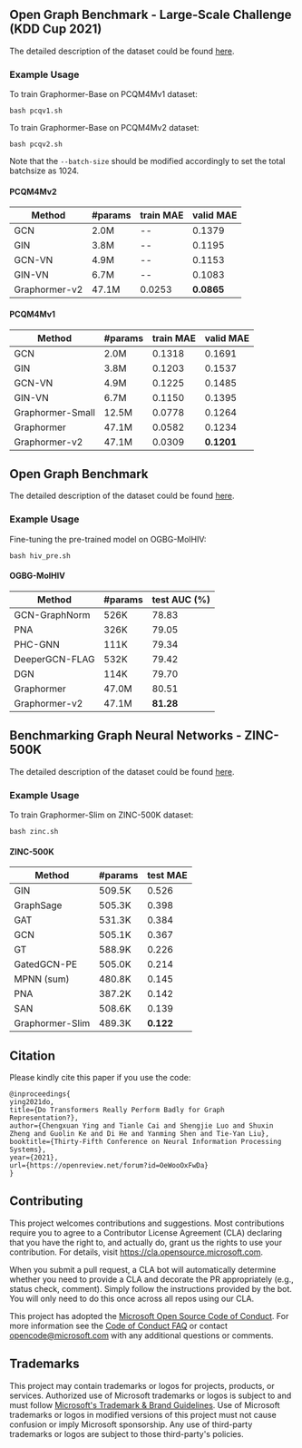 ## Open Graph Benchmark - Large-Scale Challenge (KDD Cup 2021)

The detailed description of the dataset could be found [here](https://ogb.stanford.edu/kddcup2021/).

### Example Usage
To train Graphormer-Base on PCQM4Mv1 dataset:

```bash pcqv1.sh```

To train Graphormer-Base on PCQM4Mv2 dataset:

```bash pcqv2.sh```


Note that the ```--batch-size``` should be modified accordingly to set the total batchsize as 1024.

#### PCQM4Mv2
Method        | #params | train MAE | valid MAE |
--------------|---------|-----------|-----------|
GCN          | 2.0M    | --    | 0.1379    |
GIN          | 3.8M    | --    | 0.1195    |
GCN-VN          | 4.9M    | --    | 0.1153    |
GIN-VN          | 6.7M    | --    | 0.1083    |
Graphormer-v2   | 47.1M   | 0.0253    | **0.0865**    |

#### PCQM4Mv1
Method        | #params | train MAE | valid MAE |
--------------|---------|-----------|-----------|
GCN          | 2.0M    | 0.1318    | 0.1691    |
GIN          | 3.8M    | 0.1203    | 0.1537    |
GCN-VN          | 4.9M    | 0.1225    | 0.1485    |
GIN-VN          | 6.7M    | 0.1150    | 0.1395    |
Graphormer-Small| 12.5M   | 0.0778    | 0.1264    |
Graphormer   | 47.1M   | 0.0582    | 0.1234    |
Graphormer-v2   | 47.1M   | 0.0309    | **0.1201**    |

## Open Graph Benchmark

The detailed description of the dataset could be found [here](https://ogb.stanford.edu/).

### Example Usage

Fine-tuning the pre-trained model on OGBG-MolHIV:

```
bash hiv_pre.sh
```

#### OGBG-MolHIV
Method        | #params | test AUC (%)|
--------------|---------|------------|
GCN-GraphNorm          | 526K    | 78.83      |
PNA          | 326K    | 79.05      |
PHC-GNN          | 111K    | 79.34      |
DeeperGCN-FLAG          | 532K    | 79.42      |
DGN          | 114K    | 79.70      |
Graphormer   | 47.0M   | 80.51      |
Graphormer-v2   | 47.1M   | **81.28**      |

## Benchmarking Graph Neural Networks - ZINC-500K


The detailed description of the dataset could be found [here](https://github.com/graphdeeplearning/benchmarking-gnns).

### Example Usage

To train Graphormer-Slim on ZINC-500K dataset:

```bash zinc.sh```

#### ZINC-500K
Method        | #params | test MAE   |
--------------|---------|------------|
GIN          | 509.5K  | 0.526     |
GraphSage          | 505.3K  | 0.398      |
GAT          | 531.3K  | 0.384      |
GCN          | 505.1K  | 0.367      |
GT          | 588.9K  | 0.226      |
GatedGCN-PE          | 505.0K  | 0.214      |
MPNN (sum)          | 480.8K  | 0.145      |
PNA          | 387.2K  | 0.142      |
SAN          | 508.6K  | 0.139      |
Graphormer-Slim   | 489.3K  | **0.122**      |



## Citation
Please kindly cite this paper if you use the code:
```
@inproceedings{
ying2021do,
title={Do Transformers Really Perform Badly for Graph Representation?},
author={Chengxuan Ying and Tianle Cai and Shengjie Luo and Shuxin Zheng and Guolin Ke and Di He and Yanming Shen and Tie-Yan Liu},
booktitle={Thirty-Fifth Conference on Neural Information Processing Systems},
year={2021},
url={https://openreview.net/forum?id=OeWooOxFwDa}
}
```


## Contributing

This project welcomes contributions and suggestions.  Most contributions require you to agree to a
Contributor License Agreement (CLA) declaring that you have the right to, and actually do, grant us
the rights to use your contribution. For details, visit https://cla.opensource.microsoft.com.

When you submit a pull request, a CLA bot will automatically determine whether you need to provide
a CLA and decorate the PR appropriately (e.g., status check, comment). Simply follow the instructions
provided by the bot. You will only need to do this once across all repos using our CLA.

This project has adopted the [Microsoft Open Source Code of Conduct](https://opensource.microsoft.com/codeofconduct/).
For more information see the [Code of Conduct FAQ](https://opensource.microsoft.com/codeofconduct/faq/) or
contact [opencode@microsoft.com](mailto:opencode@microsoft.com) with any additional questions or comments.

## Trademarks

This project may contain trademarks or logos for projects, products, or services. Authorized use of Microsoft 
trademarks or logos is subject to and must follow 
[Microsoft's Trademark & Brand Guidelines](https://www.microsoft.com/en-us/legal/intellectualproperty/trademarks/usage/general).
Use of Microsoft trademarks or logos in modified versions of this project must not cause confusion or imply Microsoft sponsorship.
Any use of third-party trademarks or logos are subject to those third-party's policies.

